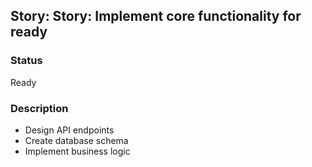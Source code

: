 ## Story: Story: Implement core functionality for ready

### Status

Ready

### Description

- Design API endpoints
- Create database schema
- Implement business logic
